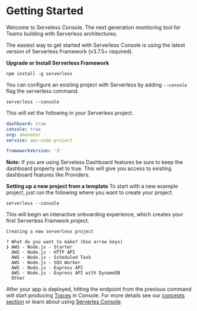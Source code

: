<!--
title: Getting Started
menuText: Getting Started
description: 
menuOrder: 1
-->

# Getting Started
Welcome to Serveless Console. The next generation monitoring tool 
for Teams building with Serverless architectures. 

The easiest way to get started with Serverless Console is 
using the latest version of Serverless Framework 
(v3.7.5+ required).

**Upgrade or Install Serverless Framework**

```text
npm install -g serverless
```

You can configure an existing project with 
Serverless by adding `--console` flag the serverless command. 

```text
serverless --console
```

This will set the following in your Serverless project. 

```yaml
dashboard: true
console: true
org: ahevenor
service: aws-node-project

frameworkVersion: '3'
```

**Note:** If you are using Serveless Dashboard features be sure to keep
the dashboard property set to true. This will give you access to existing
dashboard features like Providers. 

**Setting up a new project from a template**
To start with a new example project, just run the following where
you want to create your project.

```text
serverless --console
```

This will begin an interactive onboarding experience, which creates
your first Serverless Framwork project.

```text
Creating a new serverless project

? What do you want to make? (Use arrow keys)
❯ AWS - Node.js - Starter
  AWS - Node.js - HTTP API
  AWS - Node.js - Scheduled Task
  AWS - Node.js - SQS Worker
  AWS - Node.js - Express API
  AWS - Node.js - Express API with DynamoDB
  Other
```

After your app is deployed, hitting the endpoint from the previous command
will start producing [Traces](./concepts/traces.md) in Console. For more details see 
our [concepts section](./concepts) or learn about using [Serverles Console](./using/).
